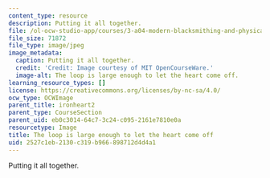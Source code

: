 ```yaml
---
content_type: resource
description: Putting it all together.
file: /ol-ocw-studio-app/courses/3-a04-modern-blacksmithing-and-physical-metallurgy-fall-2008/2527c1eb2130c319b966898712d4d4a1_132.jpg
file_size: 71872
file_type: image/jpeg
image_metadata:
  caption: Putting it all together.
  credit: 'Credit: Image courtesy of MIT OpenCourseWare.'
  image-alt: The loop is large enough to let the heart come off.
learning_resource_types: []
license: https://creativecommons.org/licenses/by-nc-sa/4.0/
ocw_type: OCWImage
parent_title: ironheart2
parent_type: CourseSection
parent_uid: eb0c3014-64c7-3c24-c095-2161e7810e0a
resourcetype: Image
title: The loop is large enough to let the heart come off
uid: 2527c1eb-2130-c319-b966-898712d4d4a1
---
```

Putting it all together.